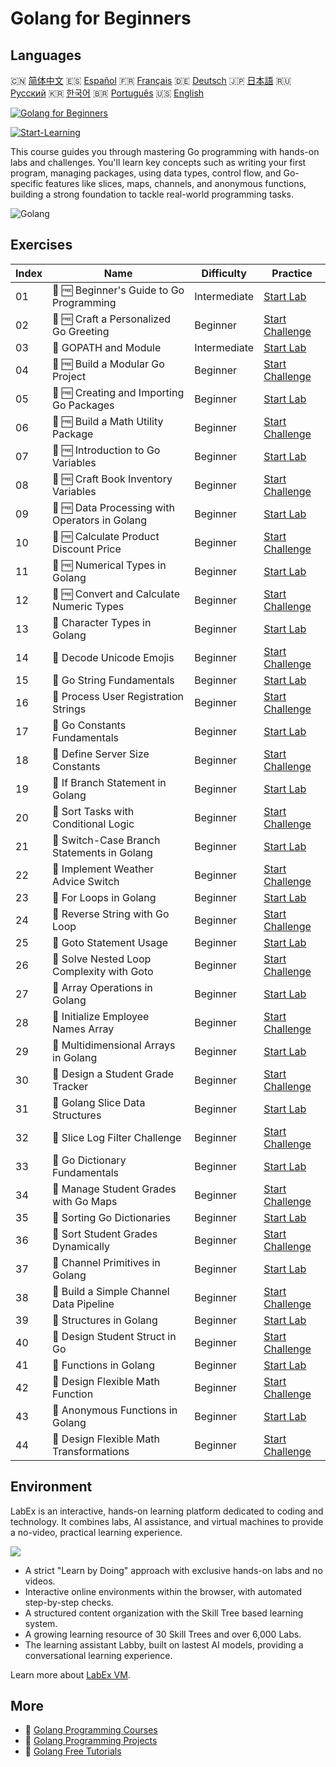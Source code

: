 # Golang for Beginners

## Languages

🇨🇳 [简体中文](README_zh.md) 🇪🇸 [Español](README_es.md) 🇫🇷 [Français](README_fr.md) 🇩🇪 [Deutsch](README_de.md) 🇯🇵 [日本語](README_ja.md) 🇷🇺 [Русский](README_ru.md) 🇰🇷 [한국어](README_ko.md) 🇧🇷 [Português](README_pt.md) 🇺🇸 [English](README.md) 

[![Golang for Beginners](https://cover-creator.labex.io/golang-for-beginners.png)](https://labex.io/courses/golang-for-beginners)

[![Start-Learning](https://img.shields.io/badge/Start-Learning-whitesmoke?style=for-the-badge)](https://labex.io/courses/golang-for-beginners)

This course guides you through mastering Go programming with hands-on labs and challenges. You'll learn key concepts such as writing your first program, managing packages, using data types, control flow, and Go-specific features like slices, maps, channels, and anonymous functions, building a strong foundation to tackle real-world programming tasks.

![Golang](https://img.shields.io/badge/Golang-whitesmoke?style=for-the-badge&logo=golang)


## Exercises

|   Index | Name                                           | Difficulty   | Practice                                                                                                                  |
|---------|------------------------------------------------|--------------|---------------------------------------------------------------------------------------------------------------------------|
|      01 | 📖 🆓 Beginner's Guide to Go Programming       | Intermediate | <a target='_blank' href='https://labex.io/tutorials/go-beginner-s-guide-to-go-programming-149062'>Start Lab</a>           |
|      02 | 🎯 🆓 Craft a Personalized Go Greeting         | Beginner     | <a target='_blank' href='https://labex.io/tutorials/go-craft-a-personalized-go-greeting-435633'>Start Challenge</a>       |
|      03 | 📖  GOPATH and Module                          | Intermediate | <a target='_blank' href='https://labex.io/tutorials/go-gopath-and-module-149063'>Start Lab</a>                            |
|      04 | 🎯 🆓 Build a Modular Go Project               | Beginner     | <a target='_blank' href='https://labex.io/tutorials/go-build-a-modular-go-project-435640'>Start Challenge</a>             |
|      05 | 📖 🆓 Creating and Importing Go Packages       | Beginner     | <a target='_blank' href='https://labex.io/tutorials/go-creating-and-importing-go-packages-149064'>Start Lab</a>           |
|      06 | 🎯 🆓 Build a Math Utility Package             | Beginner     | <a target='_blank' href='https://labex.io/tutorials/go-build-a-math-utility-package-435676'>Start Challenge</a>           |
|      07 | 📖 🆓 Introduction to Go Variables             | Beginner     | <a target='_blank' href='https://labex.io/tutorials/go-introduction-to-go-variables-149065'>Start Lab</a>                 |
|      08 | 🎯 🆓 Craft Book Inventory Variables           | Beginner     | <a target='_blank' href='https://labex.io/tutorials/go-craft-book-inventory-variables-435684'>Start Challenge</a>         |
|      09 | 📖 🆓 Data Processing with Operators in Golang | Beginner     | <a target='_blank' href='https://labex.io/tutorials/go-data-processing-with-operators-in-golang-149066'>Start Lab</a>     |
|      10 | 🎯 🆓 Calculate Product Discount Price         | Beginner     | <a target='_blank' href='https://labex.io/tutorials/calculate-product-discount-price-435694'>Start Challenge</a>          |
|      11 | 📖 🆓 Numerical Types in Golang                | Beginner     | <a target='_blank' href='https://labex.io/tutorials/go-numerical-types-in-golang-149067'>Start Lab</a>                    |
|      12 | 🎯 🆓 Convert and Calculate Numeric Types      | Beginner     | <a target='_blank' href='https://labex.io/tutorials/convert-and-calculate-numeric-types-435824'>Start Challenge</a>       |
|      13 | 📖  Character Types in Golang                  | Beginner     | <a target='_blank' href='https://labex.io/tutorials/go-character-types-in-golang-149068'>Start Lab</a>                    |
|      14 | 🎯  Decode Unicode Emojis                      | Beginner     | <a target='_blank' href='https://labex.io/tutorials/go-decode-unicode-emojis-435852'>Start Challenge</a>                  |
|      15 | 📖  Go String Fundamentals                     | Beginner     | <a target='_blank' href='https://labex.io/tutorials/go-go-string-fundamentals-149069'>Start Lab</a>                       |
|      16 | 🎯  Process User Registration Strings          | Beginner     | <a target='_blank' href='https://labex.io/tutorials/go-process-user-registration-strings-436083'>Start Challenge</a>      |
|      17 | 📖  Go Constants Fundamentals                  | Beginner     | <a target='_blank' href='https://labex.io/tutorials/go-go-constants-fundamentals-149070'>Start Lab</a>                    |
|      18 | 🎯  Define Server Size Constants               | Beginner     | <a target='_blank' href='https://labex.io/tutorials/go-define-server-size-constants-436400'>Start Challenge</a>           |
|      19 | 📖  If Branch Statement in Golang              | Beginner     | <a target='_blank' href='https://labex.io/tutorials/go-if-branch-statement-in-golang-149071'>Start Lab</a>                |
|      20 | 🎯  Sort Tasks with Conditional Logic          | Beginner     | <a target='_blank' href='https://labex.io/tutorials/go-sort-tasks-with-conditional-logic-436418'>Start Challenge</a>      |
|      21 | 📖  Switch-Case Branch Statements in Golang    | Beginner     | <a target='_blank' href='https://labex.io/tutorials/go-switch-case-branch-statements-in-golang-149072'>Start Lab</a>      |
|      22 | 🎯  Implement Weather Advice Switch            | Beginner     | <a target='_blank' href='https://labex.io/tutorials/go-implement-weather-advice-switch-436449'>Start Challenge</a>        |
|      23 | 📖  For Loops in Golang                        | Beginner     | <a target='_blank' href='https://labex.io/tutorials/go-for-loops-in-golang-149073'>Start Lab</a>                          |
|      24 | 🎯  Reverse String with Go Loop                | Beginner     | <a target='_blank' href='https://labex.io/tutorials/go-reverse-string-with-go-loop-436520'>Start Challenge</a>            |
|      25 | 📖  Goto Statement Usage                       | Beginner     | <a target='_blank' href='https://labex.io/tutorials/go-goto-statement-usage-149074'>Start Lab</a>                         |
|      26 | 🎯  Solve Nested Loop Complexity with Goto     | Beginner     | <a target='_blank' href='https://labex.io/tutorials/go-solve-nested-loop-complexity-with-goto-436529'>Start Challenge</a> |
|      27 | 📖  Array Operations in Golang                 | Beginner     | <a target='_blank' href='https://labex.io/tutorials/go-array-operations-in-golang-149075'>Start Lab</a>                   |
|      28 | 🎯  Initialize Employee Names Array            | Beginner     | <a target='_blank' href='https://labex.io/tutorials/go-initialize-employee-names-array-436643'>Start Challenge</a>        |
|      29 | 📖  Multidimensional Arrays in Golang          | Beginner     | <a target='_blank' href='https://labex.io/tutorials/go-multidimensional-arrays-in-golang-149076'>Start Lab</a>            |
|      30 | 🎯  Design a Student Grade Tracker             | Beginner     | <a target='_blank' href='https://labex.io/tutorials/go-design-a-student-grade-tracker-436649'>Start Challenge</a>         |
|      31 | 📖  Golang Slice Data Structures               | Beginner     | <a target='_blank' href='https://labex.io/tutorials/go-golang-slice-data-structures-149077'>Start Lab</a>                 |
|      32 | 🎯  Slice Log Filter Challenge                 | Beginner     | <a target='_blank' href='https://labex.io/tutorials/go-slice-log-filter-challenge-436686'>Start Challenge</a>             |
|      33 | 📖  Go Dictionary Fundamentals                 | Beginner     | <a target='_blank' href='https://labex.io/tutorials/go-go-dictionary-fundamentals-149080'>Start Lab</a>                   |
|      34 | 🎯  Manage Student Grades with Go Maps         | Beginner     | <a target='_blank' href='https://labex.io/tutorials/go-manage-student-grades-with-go-maps-436735'>Start Challenge</a>     |
|      35 | 📖  Sorting Go Dictionaries                    | Beginner     | <a target='_blank' href='https://labex.io/tutorials/go-sorting-go-dictionaries-149095'>Start Lab</a>                      |
|      36 | 🎯  Sort Student Grades Dynamically            | Beginner     | <a target='_blank' href='https://labex.io/tutorials/go-sort-student-grades-dynamically-437203'>Start Challenge</a>        |
|      37 | 📖  Channel Primitives in Golang               | Beginner     | <a target='_blank' href='https://labex.io/tutorials/go-channel-primitives-in-golang-149096'>Start Lab</a>                 |
|      38 | 🎯  Build a Simple Channel Data Pipeline       | Beginner     | <a target='_blank' href='https://labex.io/tutorials/go-build-a-simple-channel-data-pipeline-437199'>Start Challenge</a>   |
|      39 | 📖  Structures in Golang                       | Beginner     | <a target='_blank' href='https://labex.io/tutorials/go-structures-in-golang-149097'>Start Lab</a>                         |
|      40 | 🎯  Design Student Struct in Go                | Beginner     | <a target='_blank' href='https://labex.io/tutorials/go-design-student-struct-in-go-437202'>Start Challenge</a>            |
|      41 | 📖  Functions in Golang                        | Beginner     | <a target='_blank' href='https://labex.io/tutorials/go-functions-in-golang-149098'>Start Lab</a>                          |
|      42 | 🎯  Design Flexible Math Function              | Beginner     | <a target='_blank' href='https://labex.io/tutorials/go-design-flexible-math-function-437200'>Start Challenge</a>          |
|      43 | 📖  Anonymous Functions in Golang              | Beginner     | <a target='_blank' href='https://labex.io/tutorials/go-anonymous-functions-in-golang-149099'>Start Lab</a>                |
|      44 | 🎯  Design Flexible Math Transformations       | Beginner     | <a target='_blank' href='https://labex.io/tutorials/go-design-flexible-math-transformations-437201'>Start Challenge</a>   |

## Environment

LabEx is an interactive, hands-on learning platform dedicated to coding and technology. It combines labs, AI assistance, and virtual machines to provide a no-video, practical learning experience.

![](https://tutorial-screenshot.getvm.io/images/vm-1725247253.png)

- A strict "Learn by Doing" approach with exclusive hands-on labs and no videos.
- Interactive online environments within the browser, with automated step-by-step checks.
- A structured content organization with the Skill Tree based learning system.
- A growing learning resource of 30 Skill Trees and over 6,000 Labs.
- The learning assistant Labby, built on lastest AI models, providing a conversational learning experience.

Learn more about [LabEx VM](https://support.labex.io/using-labex/virtual-machine).

## More

- 🔗 [Golang Programming Courses](https://github.com/labex-labs/awesome-programming-courses)
- 🔗 [Golang Programming Projects](https://github.com/labex-labs/awesome-programming-projects)
- 🔗 [Golang Free Tutorials](https://github.com/labex-labs/go-free-tutorials)

